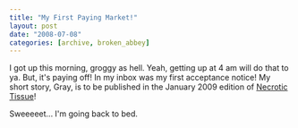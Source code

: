 ```yaml
---
title: "My First Paying Market!"
layout: post
date: "2008-07-08"
categories: [archive, broken_abbey]
---
```


I got up this morning, groggy as hell. Yeah, getting up at 4 am will do that to
ya. But, it's paying off! In my inbox was my first acceptance notice! My short
story, Gray, is to be published in the January 2009 edition of
[Necrotic Tissue](http://www.necrotictissue.com "Necrotic Tissue.")!

Sweeeeet... I'm going back to bed.
